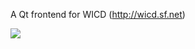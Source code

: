 A Qt frontend for WICD (http://wicd.sf.net)

[![](http://farm3.static.flickr.com/2311/2244479535_1be4a232b0_m.jpg)](http://www.flickr.com/photos/ralsina/2244479535/)